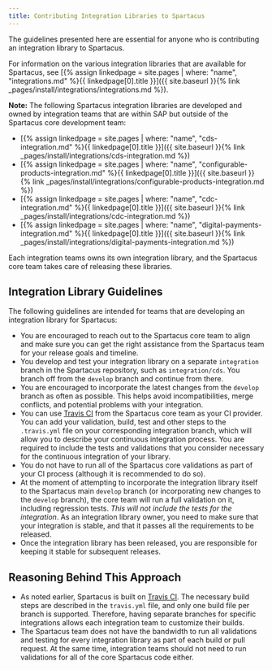 ```yaml
---
title: Contributing Integration Libraries to Spartacus
---
```


The guidelines presented here are essential for anyone who is contributing an integration library to Spartacus.

For information on the various integration libraries that are available for Spartacus, see [{% assign linkedpage = site.pages | where: "name", "integrations.md" %}{{ linkedpage[0].title }}]({{ site.baseurl }}{% link _pages/install/integrations/integrations.md %}).

**Note:** The following Spartacus integration libraries are developed and owned by integration teams that are within SAP but outside of the Spartacus core development team:

- [{% assign linkedpage = site.pages | where: "name", "cds-integration.md" %}{{ linkedpage[0].title }}]({{ site.baseurl }}{% link _pages/install/integrations/cds-integration.md %})
- [{% assign linkedpage = site.pages | where: "name", "configurable-products-integration.md" %}{{ linkedpage[0].title }}]({{ site.baseurl }}{% link _pages/install/integrations/configurable-products-integration.md %})
- [{% assign linkedpage = site.pages | where: "name", "cdc-integration.md" %}{{ linkedpage[0].title }}]({{ site.baseurl }}{% link _pages/install/integrations/cdc-integration.md %})
- [{% assign linkedpage = site.pages | where: "name", "digital-payments-integration.md" %}{{ linkedpage[0].title }}]({{ site.baseurl }}{% link _pages/install/integrations/digital-payments-integration.md %})

Each integration teams owns its own integration library, and the Spartacus core team takes care of releasing these libraries.

## Integration Library Guidelines

The following guidelines are intended for teams that are developing an integration library for Spartacus:

- You are encouraged to reach out to the Spartacus core team to align and make sure you can get the right assistance from the Spartacus team for your release goals and timeline.
- You develop and test your integration library on a separate `integration` branch in the Spartacus repository, such as `integration/cds`. You branch off from the `develop` branch and continue from there.
- You are encouraged to incorporate the latest changes from the `develop` branch as often as possible. This helps avoid incompatibilities, merge conflicts, and potential problems with your integration.
- You can use [Travis CI](https://app.travis-ci.com/github/SAP/spartacus) from the Spartacus core team as your CI provider. You can add your validation, build, test and other steps to the `.travis.yml` file on your corresponding integration branch, which will allow you to describe your continuous integration process. You are required to include the tests and validations that you consider necessary for the continuous integration of your library.
- You do not have to run all of the Spartacus core validations as part of your CI process (although it is recommended to do so).
- At the moment of attempting to incorporate the integration library itself to the Spartacus main `develop` branch (or incorporating new changes to the `develop` branch), the core team will run a full validation on it, including regression tests. _This will not include the tests for the integration_. As an integration library owner, you need to make sure that your integration is stable, and that it passes all the requirements to be released.
- Once the integration library has been released, you are responsible for keeping it stable for subsequent releases.

## Reasoning Behind This Approach

- As noted earlier, Spartacus is built on [Travis CI](https://travis-ci.com/github/SAP/spartacus). The necessary build steps are described in the `travis.yml` file, and only one build file per branch is supported. Therefore, having separate branches for specific integrations allows each integration team to customize their builds.
- The Spartacus team does not have the bandwidth to run all validations and testing for every integration library as part of each build or pull request. At the same time, integration teams should not need to run validations for all of the core Spartacus code either.
